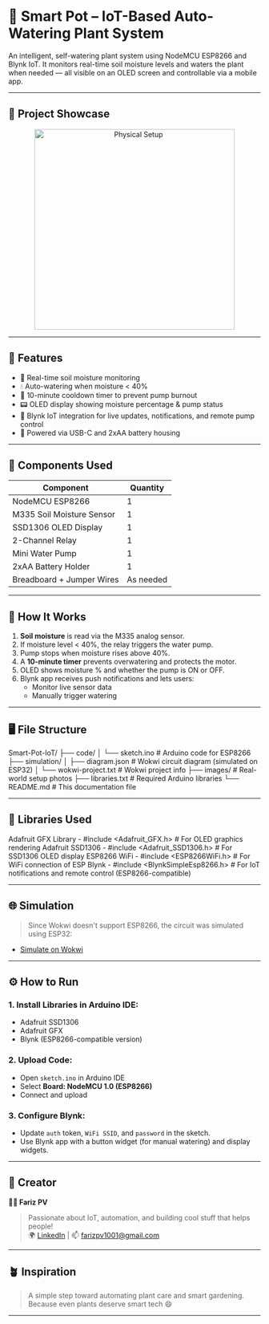 # 🌱 Smart Pot – IoT-Based Auto-Watering Plant System

An intelligent, self-watering plant system using NodeMCU ESP8266 and Blynk IoT. It monitors real-time soil moisture levels and waters the plant when needed — all visible on an OLED screen and controllable via a mobile app.

---

## 📸 Project Showcase

<p align="center">
  <img src="docs/setup-images/demo.jpg" width="400" title="Physical Setup">
</p>

---

## 🚀 Features

- 🌿 Real-time soil moisture monitoring
- 💧 Auto-watering when moisture < 40%
- 🔁 10-minute cooldown timer to prevent pump burnout
- 📟 OLED display showing moisture percentage & pump status
- 📲 Blynk IoT integration for live updates, notifications, and remote pump control
- 🔌 Powered via USB-C and 2xAA battery housing

---

## 🔧 Components Used

| Component           | Quantity |
|---------------------|----------|
| NodeMCU ESP8266     | 1        |
| M335 Soil Moisture Sensor | 1  |
| SSD1306 OLED Display| 1        |
| 2-Channel Relay     | 1        |
| Mini Water Pump     | 1        |
| 2xAA Battery Holder | 1        |
| Breadboard + Jumper Wires | As needed |

---

## 🧠 How It Works

1. **Soil moisture** is read via the M335 analog sensor.
2. If moisture level < 40%, the relay triggers the water pump.
3. Pump stops when moisture rises above 40%.
4. A **10-minute timer** prevents overwatering and protects the motor.
5. OLED shows moisture % and whether the pump is ON or OFF.
6. Blynk app receives push notifications and lets users:
   - Monitor live sensor data
   - Manually trigger watering

---

## 🖥️ File Structure

Smart-Pot-IoT/
├── code/
│ └── sketch.ino # Arduino code for ESP8266
├── simulation/
│ ├── diagram.json # Wokwi circuit diagram (simulated on ESP32)
│ └── wokwi-project.txt # Wokwi project info
├── images/ # Real-world setup photos
├── libraries.txt # Required Arduino libraries
└── README.md # This documentation file

---

## 🔌 Libraries Used

Adafruit GFX Library - #include <Adafruit_GFX.h>          # For OLED graphics rendering
Adafruit SSD1306     - #include <Adafruit_SSD1306.h>      # For SSD1306 OLED display
ESP8266 WiFi	     - #include <ESP8266WiFi.h>           # For WiFi connection of ESP
Blynk                - #include <BlynkSimpleEsp8266.h>    # For IoT notifications and remote control (ESP8266-compatible)


---

## 🌐 Simulation

> Since Wokwi doesn't support ESP8266, the circuit was simulated using ESP32:
- [Simulate on Wokwi](https://wokwi.com)

---

## ⚙️ How to Run

### 1. Install Libraries in Arduino IDE:
- Adafruit SSD1306
- Adafruit GFX
- Blynk (ESP8266-compatible version)

### 2. Upload Code:
- Open `sketch.ino` in Arduino IDE
- Select **Board: NodeMCU 1.0 (ESP8266)**
- Connect and upload

### 3. Configure Blynk:
- Update `auth` token, `WiFi SSID`, and `password` in the sketch.
- Use Blynk app with a button widget (for manual watering) and display widgets.

---

## 🧠 Creator

**👨‍💻 Fariz PV**  
> Passionate about IoT, automation, and building cool stuff that helps people!  
> 🌍 [LinkedIn](https://www.linkedin.com/in/muhammed-fariz-pv-3b9a22209/) | 📫 farizpv1001@gmail.com

---

## 🪴 Inspiration

> A simple step toward automating plant care and smart gardening. Because even plants deserve smart tech 😄

---

